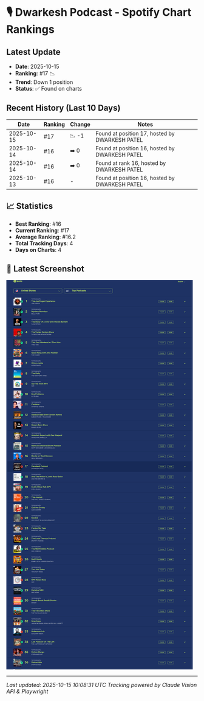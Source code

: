 # 🎙️ Dwarkesh Podcast - Spotify Chart Rankings

## Latest Update
- **Date**: 2025-10-15
- **Ranking**: #17 📉
- **Trend**: Down 1 position
- **Status**: ✅ Found on charts

## Recent History (Last 10 Days)

| Date | Ranking | Change | Notes |
|------|---------|--------|-------|
| 2025-10-15 | #17 | 📉 -1 | Found at position 17, hosted by DWARKESH PATEL |
| 2025-10-14 | #16 | ➡️ 0 | Found at position 16, hosted by DWARKESH PATEL |
| 2025-10-14 | #16 | ➡️ 0 | Found at rank 16, hosted by DWARKESH PATEL |
| 2025-10-13 | #16 | - | Found at position 16, hosted by DWARKESH PATEL |

## 📈 Statistics
- **Best Ranking**: #16
- **Current Ranking**: #17
- **Average Ranking**: #16.2
- **Total Tracking Days**: 4
- **Days on Charts**: 4

## 📸 Latest Screenshot
![Latest Chart](screenshots/chart_20251015_100820.png)

---
*Last updated: 2025-10-15 10:08:31 UTC*
*Tracking powered by Claude Vision API & Playwright*
